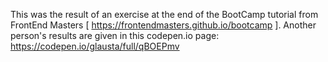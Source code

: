 This was the result of an exercise at the end of the BootCamp tutorial from FrontEnd Masters [ https://frontendmasters.github.io/bootcamp ].
Another person's results are given in this codepen.io page: https://codepen.io/glausta/full/qBOEPmv

